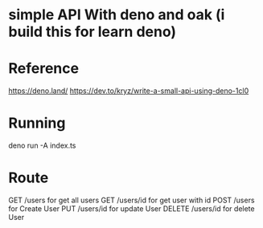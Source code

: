 # simple API With deno and oak (i build this for learn deno)

# Reference
https://deno.land/
https://dev.to/kryz/write-a-small-api-using-deno-1cl0

# Running
deno run -A index.ts

# Route
GET /users for get all users
GET /users/id for get user with id
POST /users for Create User
PUT /users/id for update User
DELETE /users/id for delete User